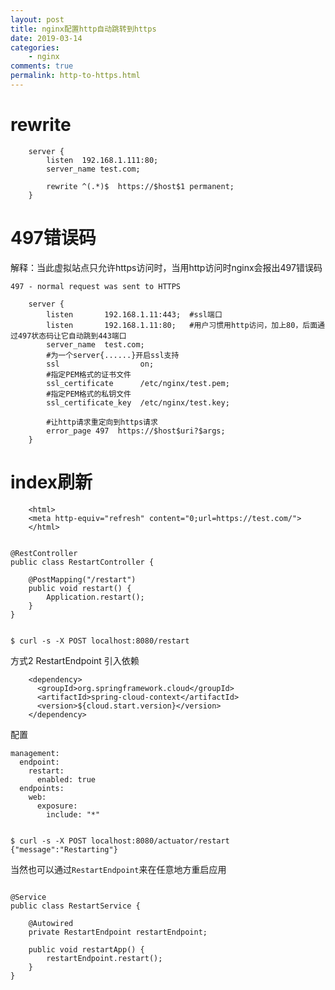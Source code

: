 ```yaml
---
layout: post
title: nginx配置http自动跳转到https
date: 2019-03-14
categories:
    - nginx
comments: true
permalink: http-to-https.html
---
```



# rewrite

```
    server {  
        listen  192.168.1.111:80;  
        server_name test.com;  
          
        rewrite ^(.*)$  https://$host$1 permanent;  
    }  
```

# 497错误码

解释：当此虚拟站点只允许https访问时，当用http访问时nginx会报出497错误码

```
497 - normal request was sent to HTTPS  
```

```
    server {  
        listen       192.168.1.11:443;  #ssl端口  
        listen       192.168.1.11:80;   #用户习惯用http访问，加上80，后面通过497状态码让它自动跳到443端口  
        server_name  test.com;  
        #为一个server{......}开启ssl支持  
        ssl                  on;  
        #指定PEM格式的证书文件   
        ssl_certificate      /etc/nginx/test.pem;   
        #指定PEM格式的私钥文件  
        ssl_certificate_key  /etc/nginx/test.key;  
          
        #让http请求重定向到https请求   
        error_page 497  https://$host$uri?$args;  
    }  
```

# index刷新

```
    <html>  
    <meta http-equiv="refresh" content="0;url=https://test.com/">  
    </html>  
```

<pre class="line-numbers "><code class="language-java">
@RestController
public class RestartController {

    @PostMapping("/restart")
    public void restart() {
        Application.restart();
    }
}
</code></pre>

<pre class="line-numbers"><code class="language-shell">
$ curl -s -X POST localhost:8080/restart
</code></pre>

方式2 RestartEndpoint
引入依赖
```
    <dependency>
      <groupId>org.springframework.cloud</groupId>
      <artifactId>spring-cloud-context</artifactId>
      <version>${cloud.start.version}</version>
    </dependency>
```
配置
```
management:
  endpoint:
    restart:
      enabled: true
  endpoints:
    web:
      exposure:
        include: "*"
```
<pre class="line-numbers"><code class="language-shell">
$ curl -s -X POST localhost:8080/actuator/restart
{"message":"Restarting"}
</code></pre>
当然也可以通过`RestartEndpoint`来在任意地方重启应用
<pre class="line-numbers "><code class="language-java">
@Service
public class RestartService {

    @Autowired
    private RestartEndpoint restartEndpoint;
     
    public void restartApp() {
        restartEndpoint.restart();
    }
}
</code></pre>
